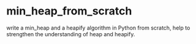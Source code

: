 # min_heap_from_scratch
write a min_heap and a heapify algorithm in Python from scratch, help to strengthen the understanding of heap and heapify.
